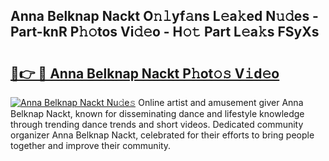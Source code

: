 ## Anna Belknap Nackt O𝚗𝚕yf𝚊ns L𝚎a𝚔ed N𝚞𝚍es - Part-knR P𝚑𝚘tos Vi𝚍𝚎o - H𝚘𝚝 Part L𝚎a𝚔s FSyXs

# <h2><a href="http://kf8u3a.oniu.top/?m=Anna+Belknap+Nackt">🔗👉 🔴 Anna Belknap Nackt P𝚑ot𝚘𝚜 V𝚒d𝚎o</a></h2>

[![Anna Belknap Nackt Nu𝚍e𝚜](https://i.imgur.com/0qMVB7G.gif)](http://kf8u3a.oniu.top/?m=Anna+Belknap+Nackt)
Online artist and amusement giver Anna Belknap Nackt, known for disseminating dance and lifestyle knowledge through trending dance trends and short videos. Dedicated community organizer Anna Belknap Nackt, celebrated for their efforts to bring people together and improve their community.  
